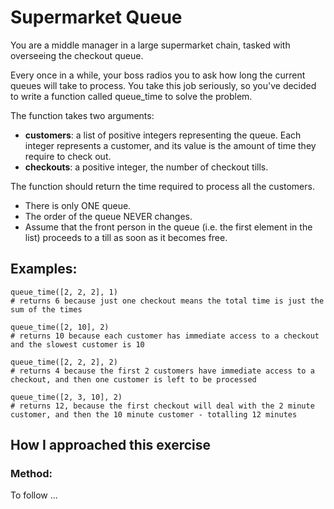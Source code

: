 # Supermarket Queue
You are a middle manager in a large supermarket chain, tasked with overseeing the checkout queue.

Every once in a while, your boss radios you to ask how long the current queues will take to process. You take this job seriously, so you've decided to write a function called queue_time to solve the problem.

The function takes two arguments:

- **customers**: a list of positive integers representing the queue. Each integer represents a customer, and its value is the amount of time they require to check out.
- **checkouts**: a positive integer, the number of checkout tills.

The function should return the time required to process all the customers.

- There is only ONE queue.
- The order of the queue NEVER changes.
- Assume that the front person in the queue (i.e. the first element in the list) proceeds to a till as soon as it becomes free.
## Examples:
```
queue_time([2, 2, 2], 1)
# returns 6 because just one checkout means the total time is just the sum of the times

queue_time([2, 10], 2)
# returns 10 because each customer has immediate access to a checkout and the slowest customer is 10

queue_time([2, 2, 2], 2)
# returns 4 because the first 2 customers have immediate access to a checkout, and then one customer is left to be processed

queue_time([2, 3, 10], 2)
# returns 12, because the first checkout will deal with the 2 minute customer, and then the 10 minute customer - totalling 12 minutes
```

## How I approached this exercise

### Method:

To follow ...